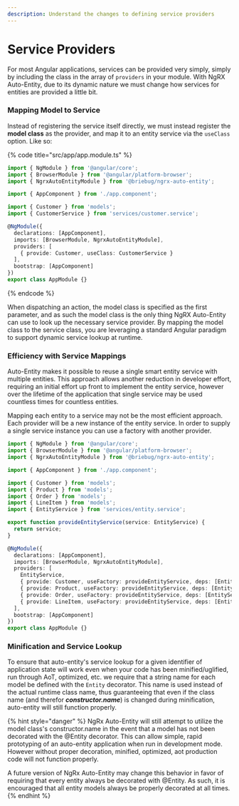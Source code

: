 ```yaml
---
description: Understand the changes to defining service providers
---
```


# Service Providers

For most Angular applications, services can be provided very simply, simply by including the class in the array of `providers` in your module. With NgRX Auto-Entity, due to its dynamic nature we must change how services for entities are provided a little bit. 

### Mapping Model to Service

Instead of registering the service itself directly, we must instead register the **model class** as the provider, and map it to an entity service via the `useClass` option. Like so:

{% code title="src/app/app.module.ts" %}
```typescript
import { NgModule } from '@angular/core';
import { BrowserModule } from '@angular/platform-browser';
import { NgrxAutoEntityModule } from '@briebug/ngrx-auto-entity';

import { AppComponent } from './app.component';

import { Customer } from 'models';
import { CustomerService } from 'services/customer.service';

@NgModule({
  declarations: [AppComponent],
  imports: [BrowserModule, NgrxAutoEntityModule],
  providers: [
    { provide: Customer, useClass: CustomerService }
  ],
  bootstrap: [AppComponent]
})
export class AppModule {}
```
{% endcode %}

When dispatching an action, the model class is specified as the first parameter, and as such the model class is the only thing NgRX Auto-Entity can use to look up the necessary service provider. By mapping the model class to the service class, you are leveraging a standard Angular paradigm to support dynamic service lookup at runtime.

### Efficiency with Service Mappings

Auto-Entity makes it possible to reuse a single smart entity service with multiple entities. This approach allows another reduction in developer effort, requiring an initial effort up front to implement the entity service, however over the lifetime of the application that single service may be used countless times for countless entities.

Mapping each entity to a service may not be the most efficient approach. Each provider will be a new instance of the entity service. In order to supply a single service instance you can use a factory with another provider.

```typescript
import { NgModule } from '@angular/core';
import { BrowserModule } from '@angular/platform-browser';
import { NgrxAutoEntityModule } from '@briebug/ngrx-auto-entity';

import { AppComponent } from './app.component';

import { Customer } from 'models';
import { Product } from 'models';
import { Order } from 'models';
import { LineItem } from 'models';
import { EntityService } from 'services/entity.service';

export function provideEntityService(service: EntityService) {
  return service;
}

@NgModule({
  declarations: [AppComponent],
  imports: [BrowserModule, NgrxAutoEntityModule],
  providers: [
    EntityService,
    { provide: Customer, useFactory: provideEntityService, deps: [EntityService] },
    { provide: Product, useFactory: provideEntityService, deps: [EntityService] },
    { provide: Order, useFactory: provideEntityService, deps: [EntityService] },
    { provide: LineItem, useFactory: provideEntityService, deps: [EntityService] },    
  ],
  bootstrap: [AppComponent]
})
export class AppModule {}
```

### Minification and Service Lookup

To ensure that auto-entity's service lookup for a given identifier of application state will work even when your code has been minified/uglified, run through AoT, optimized, etc. we require that a string name for each model be defined with the `Entity` decorator. This name is used instead of the actual runtime class name, thus guaranteeing that even if the class name \(and therefor _**constructor.name**_\) is changed during minification, auto-entity will still function properly. 

{% hint style="danger" %}
NgRx Auto-Entity will still attempt to utilize the model class's constructor.name in the event that a model has not been decorated with the @Entity decorator. This can allow simple, rapid prototyping of an auto-entity application when run in development mode. However without proper decoration, minified, optimized, aot production code will not function properly. 

A future version of NgRx Auto-Entity may change this behavior in favor of requiring that every entity always be decorated with @Entity. As such, it is encouraged that all entity models always be properly decorated at all times. 
{% endhint %}

